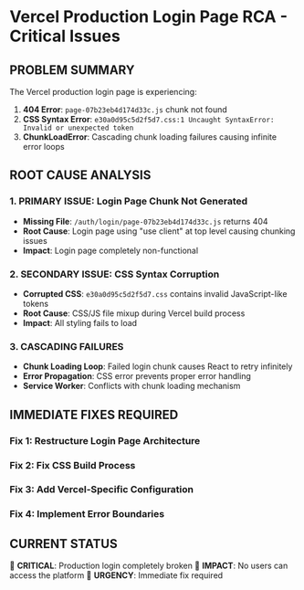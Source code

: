 # Vercel Production Login Page RCA - Critical Issues

## PROBLEM SUMMARY
The Vercel production login page is experiencing:
1. **404 Error**: `page-07b23eb4d174d33c.js` chunk not found
2. **CSS Syntax Error**: `e30a0d95c5d2f5d7.css:1 Uncaught SyntaxError: Invalid or unexpected token`
3. **ChunkLoadError**: Cascading chunk loading failures causing infinite error loops

## ROOT CAUSE ANALYSIS

### 1. **PRIMARY ISSUE: Login Page Chunk Not Generated**
- **Missing File**: `/auth/login/page-07b23eb4d174d33c.js` returns 404
- **Root Cause**: Login page using "use client" at top level causing chunking issues
- **Impact**: Login page completely non-functional

### 2. **SECONDARY ISSUE: CSS Syntax Corruption**
- **Corrupted CSS**: `e30a0d95c5d2f5d7.css` contains invalid JavaScript-like tokens
- **Root Cause**: CSS/JS file mixup during Vercel build process
- **Impact**: All styling fails to load

### 3. **CASCADING FAILURES**
- **Chunk Loading Loop**: Failed login chunk causes React to retry infinitely
- **Error Propagation**: CSS error prevents proper error handling
- **Service Worker**: Conflicts with chunk loading mechanism

## IMMEDIATE FIXES REQUIRED

### Fix 1: Restructure Login Page Architecture
### Fix 2: Fix CSS Build Process  
### Fix 3: Add Vercel-Specific Configuration
### Fix 4: Implement Error Boundaries

## CURRENT STATUS
🔴 **CRITICAL**: Production login completely broken
🔴 **IMPACT**: No users can access the platform
🔴 **URGENCY**: Immediate fix required